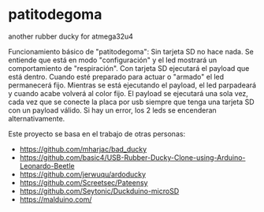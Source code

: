 # patitodegoma
another rubber ducky for atmega32u4


Funcionamiento básico de "patitodegoma":
Sin tarjeta SD no hace nada. Se entiende que está en modo "configuración" y el led mostrará un comportamiento de "respiración".
Con tarjeta SD ejecutará el payload que está dentro. Cuando esté preparado para actuar o "armado" el led permanecerá fijo.
Mientras se está ejecutando el payload, el led parpadeará y cuando acabe volverá al color fijo.
El payload se ejecutará una sola vez, cada vez que se conecte la placa por usb siempre que tenga una tarjeta SD con un payload válido.
Si hay un error, los 2 leds se encenderan alternativamente.


Este proyecto se basa en el trabajo de otras personas:

- https://github.com/mharjac/bad_ducky
- https://github.com/basic4/USB-Rubber-Ducky-Clone-using-Arduino-Leonardo-Beetle
- https://github.com/jerwuqu/ardoducky
- https://github.com/Screetsec/Pateensy
- https://github.com/Seytonic/Duckduino-microSD
- https://malduino.com/

